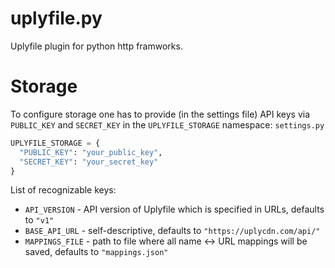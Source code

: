 # uplyfile.py

Uplyfile plugin for python http framworks.

# Storage
To configure storage one has to provide (in the settings file) API keys via `PUBLIC_KEY` and `SECRET_KEY` in the `UPLYFILE_STORAGE` namespace:
`settings.py`
```python
UPLYFILE_STORAGE = {
  "PUBLIC_KEY": "your_public_key",
  "SECRET_KEY": "your_secret_key"
}
```

List of recognizable keys:
- `API_VERSION`   - API version of Uplyfile which is specified in URLs, defaults to `"v1"`
- `BASE_API_URL`  - self-descriptive, defaults to `"https://uplycdn.com/api/"`
- `MAPPINGS_FILE` - path to file where all name <-> URL mappings will be saved, defaults to `"mappings.json"`
